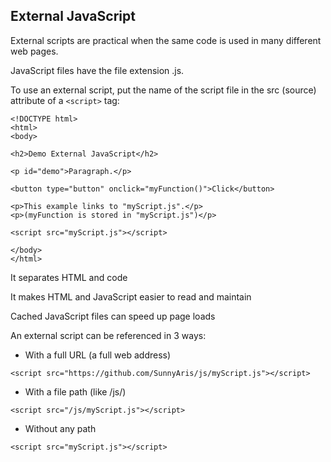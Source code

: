 ## External JavaScript

External scripts are practical when the same code is used in many different web pages.

JavaScript files have the file extension .js.

To use an external script, put the name of the script file in the src (source) attribute of a `<script>` tag:


```
<!DOCTYPE html>
<html>
<body>

<h2>Demo External JavaScript</h2>

<p id="demo">Paragraph.</p>

<button type="button" onclick="myFunction()">Click</button>

<p>This example links to "myScript.js".</p>
<p>(myFunction is stored in "myScript.js")</p>

<script src="myScript.js"></script>

</body>
</html>
```

It separates HTML and code

It makes HTML and JavaScript easier to read and maintain

Cached JavaScript files can speed up page loads

An external script can be referenced in 3 ways:

- With a full URL (a full web address)
```
<script src="https://github.com/SunnyAris/js/myScript.js"></script>
```
- With a file path (like /js/)
```
<script src="/js/myScript.js"></script>
```
- Without any path
```
<script src="myScript.js"></script>
```

